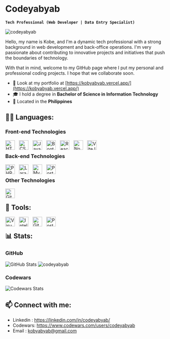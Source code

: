 # Codeyabyab

**`Tech Professional (Web Developer | Data Entry Specialist)`**

<p align="left"> <img src="https://komarev.com/ghpvc/?username=codeyabyab&label=Profile%20views&color=0e75b6&style=flat" alt="codeyabyab" /> </p>

Hello, my name is Kobe, and I'm a dynamic tech professional with a strong background in web development and back-office operations. I'm very passionate about contributing to innovative projects and initiatives that push the boundaries of technology. 

With that in mind, welcome to my GitHub page where I put my personal and professional coding projects. I hope that we collaborate soon.
<br/>

- 💼 Look at my portfolio at [https://kobyabyab.vercel.app/](https://kobyabyab.vercel.app/)
- 🎓 I hold a degree in **Bachelor of Science in Information Technology**
-  📍 Located in the **Philippines**

## 👨‍💻 Languages:

### Front-end Technologies

<p align="left">
<img align="left" alt="HTML" width="30px" style="padding-right:10px;" src="https://cdn.jsdelivr.net/gh/devicons/devicon/icons/html5/html5-plain.svg" />
<img align="left" alt="CSS" width="30px" style="padding-right:10px;" src="https://cdn.jsdelivr.net/gh/devicons/devicon/icons/css3/css3-plain.svg" />
<img align="left" alt="JavaScript" width="30px" style="padding-right:10px;" src="https://cdn.jsdelivr.net/gh/devicons/devicon/icons/javascript/javascript-plain.svg" />
<img align="left" alt="Bootstrap" width="30px" style="padding-right:10px;" src="https://cdn.jsdelivr.net/gh/devicons/devicon/icons/bootstrap/bootstrap-original.svg" />
<img align="left" alt="React" width="30px" style="padding-right:10px;" src="https://cdn.jsdelivr.net/gh/devicons/devicon/icons/react/react-original.svg" />
<img align="left" alt="NodeJS" width="30px" style="padding-right:10px;" src="https://cdn.jsdelivr.net/gh/devicons/devicon/icons/nodejs/nodejs-original.svg" />
<img align="left" alt="ViteJS" width="30px" style="padding-right:10px;" src="https://cdn.jsdelivr.net/gh/devicons/devicon/icons/vitejs/vitejs-original.svg" />

</p>
</br>

### Back-end Technologies

<p align="left">
<img align="left" alt="PHP" width="30px" 
style="padding-right:10px;" src="https://cdn.jsdelivr.net/gh/devicons/devicon/icons/php/php-original.svg" />
<img align="left" alt="Laravel" width="30px" style="padding-right:10px;" src="https://cdn.jsdelivr.net/gh/devicons/devicon/icons/laravel/laravel-original.svg" />
<img align="left" alt="MySQL" width="30px" style="padding-right:10px;" src="https://cdn.jsdelivr.net/gh/devicons/devicon/icons/mysql/mysql-original.svg" />
<img align="left" alt="PostgreSQL" width="30px" style="padding-right:10px;" src="https://cdn.jsdelivr.net/gh/devicons/devicon/icons/postgresql/postgresql-original.svg" />
</p>
</br>

### Other Technologies

<p align="left">
<img align="left" alt="Git" width="30px" style="padding-right:10px;" src="https://cdn.jsdelivr.net/gh/devicons/devicon/icons/git/git-original.svg" />
</p>
</br>

## 🧰 Tools:

<p align="left">
<img align="left" alt="Visual Studio Code" width="30px" style="padding-right:10px;" src="https://cdn.jsdelivr.net/gh/devicons/devicon/icons/vscode/vscode-original.svg" />
<img align="left" alt="IntelliJ" width="30px" style="padding-right:10px;" src="https://cdn.jsdelivr.net/gh/devicons/devicon/icons/intellij/intellij-original.svg" />
<img align="left" alt="GitHub" width="30px" style="padding-right:10px;" src="https://cdn.jsdelivr.net/gh/devicons/devicon/icons/github/github-original.svg" />
<img align="left" alt="Postman" width="30px" style="padding-right:10px;" src="https://cdn.jsdelivr.net/gh/devicons/devicon/icons/postman/postman-original.svg" />
</p>
</br>

## 📊 Stats:

### GitHub

<img alt="GitHub Stats" src="http://github-profile-summary-cards.vercel.app/api/cards/profile-details?username=codeyabyab&theme=default" />

<img src="https://github-readme-streak-stats.herokuapp.com/?user=codeyabyab" alt="codeyabyab" />

### Codewars

<img alt="Codewars Stats" src="https://www.codewars.com/users/codeyabyab/badges/large" />

<br/>

## 📫 Connect with me:

- Linkedin : <https://linkedin.com/in/codeyabyab/>
- Codewars: <https://www.codewars.com/users/codeyabyab>
- Email : [kobyabyab@gmail.com](mailto:kobyabyab@gmail.com)

<!---
codeyabyab/codeyabyab is a ✨ special ✨ repository because its `README.md` (this file) appears on your GitHub profile.
You can click the Preview link to take a look at your changes.
--->
